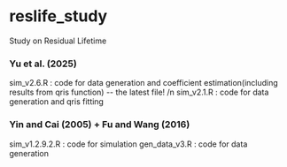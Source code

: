 # reslife_study

Study on Residual Lifetime

### Yu et al. (2025)
sim_v2.6.R : code for data generation and coefficient estimation(including results from qris function) -- the latest file! /n
sim_v2.1.R : code for data generation and qris fitting 

### Yin and Cai (2005) + Fu and Wang (2016)
sim_v1.2.9.2.R : code for simulation
gen_data_v3.R : code for data generation
